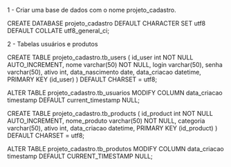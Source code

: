 1 - Criar uma base de dados com o nome projeto_cadastro.

CREATE DATABASE
    projeto_cadastro
DEFAULT CHARACTER SET
    utf8
DEFAULT COLLATE
    utf8_general_ci;

2 - Tabelas usuários e produtos

CREATE TABLE
    projeto_cadastro.tb_users ( id_user int NOT NULL AUTO_INCREMENT, nome varchar(50) NOT NULL, login varchar(50), senha varchar(50), ativo int, data_nascimento date, data_criacao datetime, PRIMARY KEY (id_user) )
DEFAULT CHARSET = utf8;

ALTER TABLE projeto_cadastro.tb_usuarios MODIFY COLUMN data_criacao timestamp DEFAULT current_timestamp NULL;

CREATE TABLE
    projeto_cadastro.tb_products ( id_product int NOT NULL AUTO_INCREMENT, nome_produto varchar(50) NOT NULL, categoria varchar(50), ativo int, data_criacao datetime, PRIMARY KEY (id_product) )
DEFAULT CHARSET = utf8;

ALTER TABLE projeto_cadastro.tb_produtos MODIFY COLUMN data_criacao timestamp DEFAULT CURRENT_TIMESTAMP NULL;

